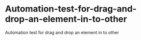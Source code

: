 # Automation-test-for-drag-and-drop-an-element-in-to-other
Automation test for drag and drop an element in to other
